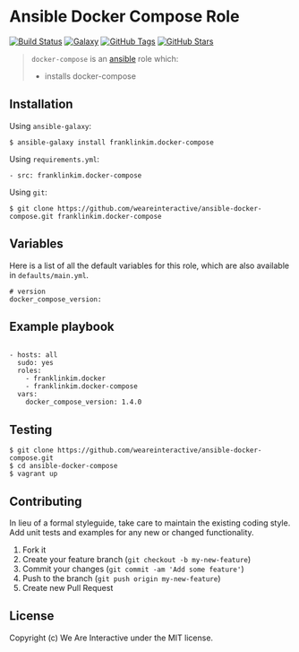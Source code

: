 # Ansible Docker Compose Role

[![Build Status](https://img.shields.io/travis/weareinteractive/ansible-docker.svg)](https://travis-ci.org/weareinteractive/ansible-docker)
[![Galaxy](http://img.shields.io/badge/galaxy-franklinkim.docker-blue.svg)](https://galaxy.ansible.com/list#/roles/3276)
[![GitHub Tags](https://img.shields.io/github/tag/weareinteractive/ansible-docker.svg)](https://github.com/weareinteractive/ansible-docker)
[![GitHub Stars](https://img.shields.io/github/stars/weareinteractive/ansible-docker.svg)](https://github.com/weareinteractive/ansible-docker)

> `docker-compose` is an [ansible](http://www.ansible.com) role which:
>
> * installs docker-compose

## Installation

Using `ansible-galaxy`:

```
$ ansible-galaxy install franklinkim.docker-compose
```

Using `requirements.yml`:

```
- src: franklinkim.docker-compose
```

Using `git`:

```
$ git clone https://github.com/weareinteractive/ansible-docker-compose.git franklinkim.docker-compose
```

## Variables

Here is a list of all the default variables for this role, which are also available in `defaults/main.yml`.

```
# version
docker_compose_version:
```

## Example playbook

```

- hosts: all
  sudo: yes
  roles:
    - franklinkim.docker
    - franklinkim.docker-compose
  vars:
    docker_compose_version: 1.4.0
```

## Testing

```
$ git clone https://github.com/weareinteractive/ansible-docker-compose.git
$ cd ansible-docker-compose
$ vagrant up
```

## Contributing
In lieu of a formal styleguide, take care to maintain the existing coding style. Add unit tests and examples for any new or changed functionality.

1. Fork it
2. Create your feature branch (`git checkout -b my-new-feature`)
3. Commit your changes (`git commit -am 'Add some feature'`)
4. Push to the branch (`git push origin my-new-feature`)
5. Create new Pull Request

## License
Copyright (c) We Are Interactive under the MIT license.
